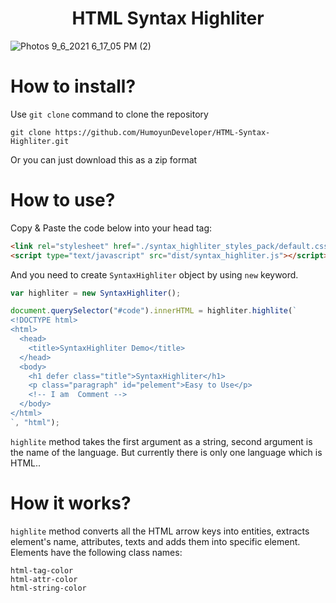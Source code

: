 <h1 align="center">HTML Syntax Highliter</h1>

![Photos 9_6_2021 6_17_05 PM (2)](https://user-images.githubusercontent.com/87017227/132243956-1fdae43e-650b-432f-95cd-f9f92f7aacd9.png)


# How to install?

<p>Use <code>git clone</code> command to clone the repository</p>

```
git clone https://github.com/HumoyunDeveloper/HTML-Syntax-Highliter.git
```

<p>Or you can just download this as a zip format</p>

# How to use?

<p>Copy & Paste the code below into your head tag:</p>

```html
<link rel="stylesheet" href="./syntax_highliter_styles_pack/default.css" type="text/css" media="all" />
<script type="text/javascript" src="dist/syntax_highliter.js"></script>
```

<p>And you need to create <code>SyntaxHighliter</code> object by using <code>new</code> keyword.</p>

```javascript
var highliter = new SyntaxHighliter();

document.querySelector("#code").innerHTML = highliter.highlite(`
<!DOCTYPE html>
<html>
  <head>
    <title>SyntaxHighliter Demo</title>
  </head>
  <body>
    <h1 defer class="title">SyntaxHighliter</h1>
    <p class="paragraph" id="pelement">Easy to Use</p>
    <!-- I am  Comment -->
  </body>
</html>
`, "html");
```

<p><code>highlite</code> method takes the first argument as a string, second argument is the name of the language. But currently there is only one language which is HTML..
</p>

# How it works?
<p><code>highlite</code> method converts all the HTML arrow keys into entities, extracts element's name, attributes, texts and adds them into specific element. Elements have the following class names:</p>
<code>html-tag-color</code><br/>
<code>html-attr-color</code><br/>
<code>html-string-color</code>
<p>
